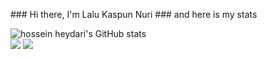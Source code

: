 <!DOCTYPE html>
<html lang="en">
<style>
    img{
        align-items: center;
    }
</style>
<body>
    <div>
        <div>
            <p>
                ### Hi there, I'm Lalu Kaspun Nuri
                ### and here is my stats
            </p>
        </div>
        <div class=" isi profil">
            <img src="https://github-readme-stats.vercel.app/api?username=ppunns&show_icons=true&include_all_commits=true&theme=monokai" alt="hossein heydari's GitHub stats" /><br />
            <img src="https://github-readme-streak-stats.herokuapp.com/?user=ppunns&theme=monokai"/>
            <img src="https://github-readme-stats.vercel.app/api/top-langs/?username=ppunns&layout=compact&theme=monokai&langs_count=12"/><br />
        </div>
    </div>
</body>
</html>
